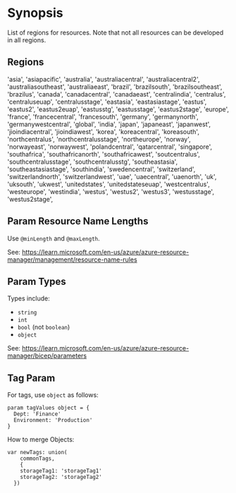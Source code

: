 # Synopsis #
List of regions for resources.
Note that not all resources can be developed in all regions.

## Regions ##
'asia',
'asiapacific',
'australia',
'australiacentral',
'australiacentral2',
'australiasoutheast',
'australiaeast',
'brazil',
'brazilsouth',
'brazilsoutheast',
'brazilus',
'canada',
'canadacentral',
'canadaeast',
'centralindia',
'centralus', 
'centraluseuap',
'centralusstage',
'eastasia',
'eastasiastage',
'eastus', 
'eastus2', 
'eastus2euap',
'eastusstg',
'eastusstage',
'eastus2stage',
'europe',
'france',
'francecentral',
'francesouth',
'germany',
'germanynorth',
'germanywestcentral',
'global',
'india',
'japan',
'japaneast',
'japanwest',
'jioindiacentral',
'jioindiawest',
'korea',
'koreacentral',
'koreasouth',
'northcentralus',
'northcentralusstage',
'northeurope',
'norway',
'norwayeast',
'norwaywest',
'polandcentral',
'qatarcentral',
'singapore',
'southafrica',
'southafricanorth',
'southafricawest',
'soutcentralus',
'southcentralusstage',
'southcentralusstg',
'southeastasia',
'southeastasiastage',
'southindia',
'swedencentral',
'switzerland',
'switzerlandnorth',
'switzerlandwest',
'uae',
'uaecentral',
'uaenorth',
'uk',
'uksouth',
'ukwest',
'unitedstates',
'unitedstateseuap',
'westcentralus',
'westeurope',
'westindia',
'westus',
'westus2', 
'westus3',
'westusstage',
'westus2stage',


## Param Resource Name Lengths
Use `@minLength` and `@maxLength`.

See: https://learn.microsoft.com/en-us/azure/azure-resource-manager/management/resource-name-rules


## Param Types
Types include:

* `string`
* `int`
* `bool` (not `boolean`)
* `object`

See: https://learn.microsoft.com/en-us/azure/azure-resource-manager/bicep/parameters

## Tag Param ##
For tags, use `object` as follows:

```
param tagValues object = {
  Dept: 'Finance'
  Environment: 'Production'
}

```

How to merge Objects:

```
var newTags: union(
    commonTags,
  	{
    storageTag1: 'storageTag1'
    storageTag2: 'storageTag2'
  })
```
